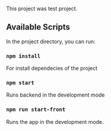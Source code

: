 This project was test project.


## Available Scripts

In the project directory, you can run:

### `npm install`

For install dependecies of the project

### `npm start`

Runs backend in the development mode

### `npm run start-front`

Runs the app in the development mode.<br />
